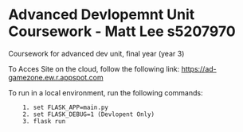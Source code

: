 # Advanced Devlopemnt Unit Coursework - Matt Lee s5207970
Coursework for advanced dev unit, final year (year 3)

To Acces Site on the cloud, follow the following link: 
                  https://ad-gamezone.ew.r.appspot.com
                  
To run in a local environment, run the following commands:
      
        1. set FLASK_APP=main.py
        2. set FLASK_DEBUG=1 (Devlopent Only)
        3. flask run
